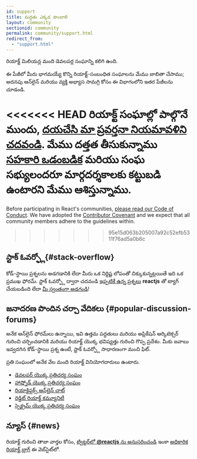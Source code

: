 ```yaml
---
id: support
title: మద్దతు ఎక్కడ పొందాలి
layout: community
sectionid: community
permalink: community/support.html
redirect_from:
  - "support.html"
---
```


రియాక్ట్ మిలియన్ల మంది డెవలపర్ల సంఘాన్ని కలిగి ఉంది.

ఈ పేజీలో మీరు భాగమయ్యే కొన్ని రియాక్ట్-సంబంధిత సంఘాలను మేము జాబితా చేసాము; అదనపు ఆన్‌లైన్ మరియు వ్యక్తి అభ్యాస సామగ్రి కోసం ఈ విభాగంలోని ఇతర పేజీలను చూడండి.

<<<<<<< HEAD
రియాక్ట్ సంఘాల్లో పాల్గొనే ముందు, [దయచేసి మా ప్రవర్తనా నియమావళిని చదవండి](https://github.com/facebook/react/blob/master/CODE_OF_CONDUCT.md). మేము దత్తత తీసుకున్నాము [సహకారి ఒడంబడిక](https://www.contributor-covenant.org/) మరియు సంఘ సభ్యులందరూ మార్గదర్శకాలకు కట్టుబడి ఉంటారని మేము ఆశిస్తున్నాము.
=======
Before participating in React's communities, [please read our Code of Conduct](https://github.com/facebook/react/blob/main/CODE_OF_CONDUCT.md). We have adopted the [Contributor Covenant](https://www.contributor-covenant.org/) and we expect that all community members adhere to the guidelines within.
>>>>>>> 95e15d063b205007a92c52efb5311f76ad5a0b6c

## స్టాక్ ఓవర్ఫ్లో{#stack-overflow}

కోడ్-స్థాయి ప్రశ్నలను అడగడానికి లేదా మీరు ఒక నిర్దిష్ట లోపంతో చిక్కుకున్నట్లయితే ఇది ఒక ప్రముఖ ఫోరమ్. స్టాక్ ఓవర్ఫ్లో  ద్వారా చదవండి [ఇప్పటికే ఉన్న ప్రశ్నలు](https://stackoverflow.com/questions/tagged/reactjs) **reactjs** తో ట్యాగ్ చేయబడింది లేదా [మీ స్వంతంగా అడగండి](https://stackoverflow.com/questions/ask?tags=reactjs)!

## జనాదరణ పొందిన చర్చా వేదికలు {#popular-discussion-forums}

అనేక ఆన్‌లైన్ ఫోరమ్‌లు ఉన్నాయి, ఇవి ఉత్తమ పద్ధతులు మరియు అప్లికేషన్ ఆర్కిటెక్చర్ గురించి చర్చించడానికి మరియు రియాక్ట్ యొక్క భవిష్యత్తు గురించి గొప్ప ప్రదేశం. మీకు జవాబు ఇవ్వదగిన కోడ్-స్థాయి ప్రశ్న ఉంటే, స్టాక్ ఓవర్ఫ్లో సాధారణంగా మంచి ఫిట్.

ప్రతి సంఘంలో అనేక వేల మంది రియాక్ట్ వినియోగదారులు ఉంటారు.

* [డెవలపర్ యొక్క ప్రతిచర్య సంఘం](https://dev.to/t/react)
* [హాష్నోడ్ యొక్క ప్రతిచర్య సంఘం](https://hashnode.com/n/reactjs)
* [రియాక్టిఫ్లక్స్ ఆన్‌లైన్ చాట్](https://discord.gg/reactiflux)
* [రెడ్డిట్ రియాక్ట్ కమ్యూనిటీ](https://www.reddit.com/r/reactjs/)
* [స్పెక్ట్రమ్ యొక్క ప్రతిచర్య సంఘం](https://spectrum.chat/react)

## న్యూస్ {#news}

రియాక్ట్ గురించి తాజా వార్తల కోసం, [ట్విట్టర్‌లో **@reactjs** ను అనుసరించండి](https://twitter.com/reactjs) ఇంకా [అధికారిక రియాక్ట్ బ్లాగ్](/blog/) ఈ వెబ్‌సైట్‌లో.
